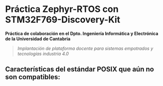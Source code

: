 # Práctica Zephyr-RTOS con STM32F769-Discovery-Kit

**Práctica de colaboración en el Dpto. Ingeniería Informática y Electrónica de la Universidad de Cantabria**

> _Implantación de plataforma docente para sistemas empotrados y tecnologías industria 4.0_

## Características del estándar POSIX que aún no son compatibles:
